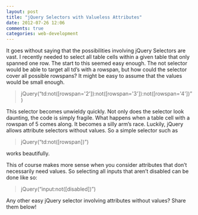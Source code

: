 ```yaml
---
layout: post
title: "jQuery Selectors with Valueless Attributes"
date: 2012-07-26 12:06
comments: true
categories: web-development
---
```

It goes without saying that the possibilities involving jQuery Selectors are vast. I recently needed to select all table cells within a given table that only spanned one row. The start to this seemed easy enough. The not selector would be able to target all td’s with a rowspan, but how could the selector cover all possible rowspans? It might be easy to assume that the values would be small enough.

<!-- more -->

<blockquote>
jQuery(“td:not([rowspan='2']):not([rowspan='3']):not([rowspan='4'])”)
</blockquote>

This selector becomes unwieldy quickly. Not only does the selector look daunting, the code is simply fragile. What happens when a table cell with a rowspan of 5 comes along. It becomes a silly arm’s race. Luckily, jQuery allows attribute selectors without values. So a simple selector such as

<blockquote>
jQuery(“td:not([rowspan])”)
</blockquote>

works beautifully.

This of course makes more sense when you consider attributes that don’t necessarily need values. So selecting all inputs that aren’t disabled can be done like so:

<blockquote>
jQuery(“input:not([disabled])”)
</blockquote>

Any other easy jQuery selector involving attributes without values? Share them below!